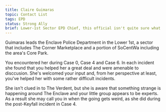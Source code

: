 ```yaml
---
title: Claire Guimaras
topic: Contact List
tags: EPD
status: Strong Ally
brief: Lower-1st Sector EPD Chief, this official isn't quite sure what your deal is, but has found you dependable.
---
```


Guimaras leads the Enclave Police Department in the Lower 1st, a sector that includes The Corner Marketplace and a portion of SoCentWa including the area's Core Park. 

You encountered her during Case 0, Case 4 and Case 6. In each incident she found that you helped her a great deal and were amenable to disccusion. She's welcomed your input and, from her perspective at least, you've helped her with some rather difficult incidents. 

She isn't clued in to The Verdent, but she is aware that something strange is happening around The Enclave and your little group appears to be experts. As a result she may call you in when the going gets weird, as she did during the post-Keyfall incident in Case 4. 